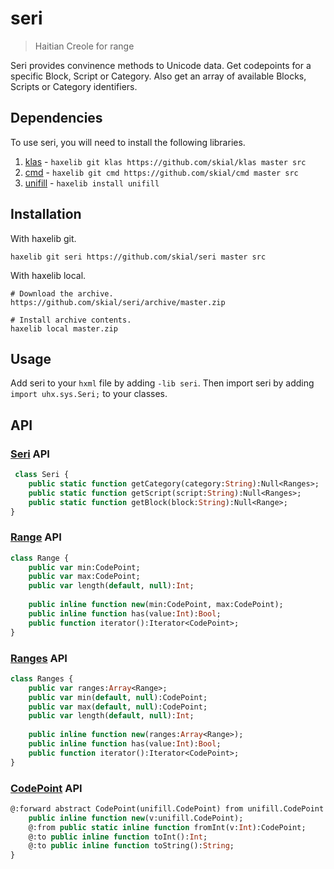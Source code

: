# seri

> Haitian Creole for range

Seri provides convinence methods to Unicode data. Get codepoints for a
specific Block, Script or Category. Also get an array of available Blocks,
Scripts or Category identifiers.

## Dependencies

To use seri, you will need to install the following libraries.

1. [klas] - `haxelib git klas https://github.com/skial/klas master src`
2. [cmd] - `haxelib git cmd https://github.com/skial/cmd master src`
3. [unifill] - `haxelib install unifill`

## Installation

With haxelib git.
	
```hxml
haxelib git seri https://github.com/skial/seri master src
```

With haxelib local.
	
```hxml
# Download the archive.
https://github.com/skial/seri/archive/master.zip

# Install archive contents.
haxelib local master.zip
```

## Usage

Add seri to your `hxml` file by adding `-lib seri`. Then import seri
by adding `import uhx.sys.Seri;` to your classes.

## API

### [Seri] API

```Haxe
 class Seri {
	public static function getCategory(category:String):Null<Ranges>;
	public static function getScript(script:String):Null<Ranges>;
	public static function getBlock(block:String):Null<Range>;
}
```

### [Range] API

```Haxe
class Range {
	public var min:CodePoint;
	public var max:CodePoint;
	public var length(default, null):Int;
	
	public inline function new(min:CodePoint, max:CodePoint);	
	public inline function has(value:Int):Bool;
	public function iterator():Iterator<CodePoint>;
}
```

### [Ranges] API

```Haxe
class Ranges {
	public var ranges:Array<Range>;
	public var min(default, null):CodePoint;
	public var max(default, null):CodePoint;
	public var length(default, null):Int;
	
	public inline function new(ranges:Array<Range>);
	public inline function has(value:Int):Bool;
	public function iterator():Iterator<CodePoint>;
}
```

### [CodePoint] API

```Haxe
@:forward abstract CodePoint(unifill.CodePoint) from unifill.CodePoint to unifill.CodePoint {
	public inline function new(v:unifill.CodePoint);
	@:from public static inline function fromInt(v:Int):CodePoint;
	@:to public inline function toInt():Int;
	@:to public inline function toString():String;
}
```

[klas]: https://github.com/skial/klas
[cmd]: https://github.com/skial/cmd
[unifill]: https://github.com/mandel59/unifill
	
[Seri]: https://github.com/skial/seri/blob/master/src/uhx/sys/Seri.hx
[Range]: https://github.com/skial/seri/blob/master/src/uhx/sys/seri/Range.hx
[Ranges]: https://github.com/skial/seri/blob/master/src/uhx/sys/seri/Ranges.hx
[CodePoint]: https://github.com/skial/seri/blob/master/src/uhx/sys/seri/CodePoint.hx